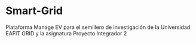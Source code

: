# Smart-Grid
Plataforma Manage EV para el semillero de investigación de la Universidad EAFIT GRID y la asignatura Proyecto Integrador 2
